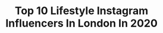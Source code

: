 ---
title: Top 10 Lifestyle Instagram Influencers In London In 2020
description: >-
  Find top lifestyle Instagram influencers in London in 2020. Most popular hashtags: #london #ad #instafashion #londonblogger.
platform: Instagram
profiles:
  - username: "soslim.me"
    fullname: >-
      SoSlim.me  Fashion | Lifestyle
    location: "United Kingdom"
    followers: 11154
    engagement: 1118
    commentsToLikes: 0.114598
    id: ck0w3qyu3utfi0i19r6mrkj4u
    verified: false
    hashtags: "#hairstyles, #stylist, #positive, #fashon"
  - username: "beautifuleveryday_uk"
    fullname: >-
      Emms
    location: "United Kingdom"
    followers: 5908
    engagement: 868
    commentsToLikes: 0.729123
    id: ck5hf6dxnw0e10i11tm22wemq
    verified: false
    hashtags: "#stylesisterhood, #marksandspencer, #fashionbloggersuk, #myfeelgoodfashion"
  - username: "sharonyws"
    fullname: >-
      Sharon Y📍#UK Content Creator👫
    location: "United Kingdom"
    followers: 159783
    engagement: 259
    commentsToLikes: 0.065413
    id: ck137qkhxcvmr0i19vrkt6r69
    verified: false
    hashtags: "#withme, #quarantinelife, #weareinthistogether, #iamafan"
  - username: "jakesug"
    fullname: >-
      Jake | London Streetwear
    location: "United Kingdom"
    followers: 12652
    engagement: 893
    commentsToLikes: 0.029486
    id: ck5hjyxdthhv60i11tikebadn
    verified: false
    hashtags: "#swatchoxst, #ad"
  - username: "thelayoverlife_"
    fullname: >-
      JESS
    location: "United Kingdom"
    followers: 34972
    engagement: 342
    commentsToLikes: 0.072693
    id: ck5zybcuh9kjk0i14qqjbj43x
    verified: false
    hashtags: "#jackawawa, #diyhack, #weekendbrunch, #vlogsquad"
  - username: "orianafindlay"
    fullname: >-
      Oriana Findlay
    location: "United Kingdom"
    followers: 23092
    engagement: 176
    commentsToLikes: 0.126975
    id: ck6ugnbpt40bs0j713oazr8yo
    verified: false
    hashtags: "#boots, #wakeupandmakeup, #ad, #beautygifting"
  - username: "a_london_story"
    fullname: >-
      Bea - LONDON
    location: "United Kingdom"
    followers: 8694
    engagement: 385
    commentsToLikes: 0.181804
    id: ck8sxrkgkieia0j78hlnvnbxj
    verified: false
    hashtags: "#prettylittlelondon, #igeurope, #flashesofdelight, #golondonfood"
  - username: "withlove.nadia"
    fullname: >-
      With love, Nadia
    location: "United Kingdom"
    followers: 738825
    engagement: 478
    commentsToLikes: 0.007351
    id: ck0tzdldgpxxm0i19qpupdnyq
    verified: true
    hashtags: "#makeupjunkie, #yellow, #makeuptips, #pink"
  - username: "yomikawei"
    fullname: >-
      
    location: "United Kingdom"
    followers: 15098
    engagement: 235
    commentsToLikes: 0.004650
    id: ck5q1q2ytc7rh0i11riu0d350
    verified: false
    hashtags: "#sixsenses, #sixsensessamui, #thailand, #samui"
  - username: "vickyhadley_fit"
    fullname: >-
      Vicky Hadley
    location: "United Kingdom"
    followers: 31465
    engagement: 149
    commentsToLikes: 0.083415
    id: ck15ubg11mctv0i19tscb2cs9
    verified: false
    hashtags: "#walkover, #engagementparty, #hiit, #fuelyourambition"
---